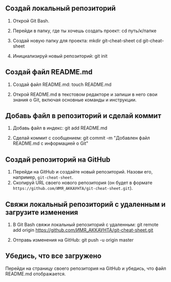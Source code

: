 

## Создай локальный репозиторий

1. Открой Git Bash.

2. Перейди в папку, где ты хочешь создать проект:
      cd путь/к/папке

3. Создай новую папку для проекта:
      mkdir git-cheat-sheet
      cd git-cheat-sheet

4. Инициализируй новый репозиторий:
      git init

## Создай файл README.md

1. Создай файл README.md:
      touch README.md

2. Открой README.md в текстовом редакторе и запиши в него свои знания о Git, включая основные команды и инструкции.

## Добавь файл в репозиторий и сделай коммит

1. Добавь файл в индекс:
      git add README.md

2. Сделай коммит с сообщением:
      git commit -m "Добавлен файл README.md с информацией о Git"

## Создай репозиторий на GitHub

1. Перейди на GitHub и создайте новый репозиторий. Назови его, например, `git-cheat-sheet`.
2. Скопируй URL своего нового репозитория (он будет в формате `https://github.com/ИМЯ_АККАУНТА/git-cheat-sheet.git`).

## Свяжи локальный репозиторий с удаленным и загрузите изменения

1. В Git Bash свяжи локальный репозиторий с удаленным:
      git remote add origin https://github.com/ИМЯ_АККАУНТА/git-cheat-sheet.git

2. Отправь изменения на GitHub:
      git push -u origin master

## Убедись, что все загружено

Перейди на страницу своего репозитория на GitHub и убедись, что файл README.md отображается.


